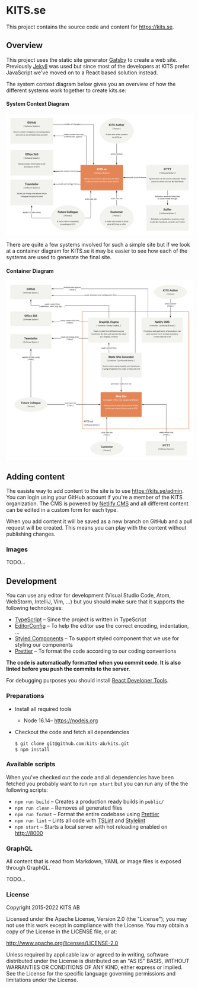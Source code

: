 # KITS.se

This project contains the source code and content for <https://kits.se>.

## Overview

This project uses the static site generator [Gatsby](https://www.gatsbyjs.org) to create a web site. Previously [Jekyll](https://jekyllrb.com) was used but since most of the developers at KITS prefer JavaScript we've moved on to a React based solution instead.

The system context diagram below gives you an overview of how the different systems work together to create kits.se:

#### System Context Diagram

![](docs/SystemContextDiagram.png)

There are quite a few systems involved for such a simple site but if we look at a container diagram for KITS.se it may be easier to see how each of the systems are used to generate the final site.

#### Container Diagram

![](docs/ContainerDiagram.png)

## Adding content

The easiste way to add content to the site is to use <https://kits.se/admin>. You can login using your GitHub account if you're a member of the KITS organization. The CMS is powered by [Netlify CMS](https://www.netlifycms.org) and all different content can be edited in a custom form for each type.

When you add content it will be saved as a new branch on GitHub and a pull request will be created. This means you can play with the content without publishing changes.

### Images

TODO...

## Development

You can use any editor for development (Visual Studio Code, Atom, WebStorm, IntelliJ, Vim, ...) but you should make sure that it supports the following technologies:

- [TypeScript](https://www.typescriptlang.org) – Since the project is written in TypeScript
- [EditorConfig](https://editorconfig.org) – To help the editor use the correct encoding, indentation, ...
- [Styled Components](https://www.styled-components.com) – To support styled component that we use for styling our components
- [Prettier](https://prettier.io) – To format the code according to our coding conventions

**The code is automatically formatted when you commit code. It is also linted before you push the commits to the server.**

For debugging purposes you should install [React Developer Tools](https://github.com/facebook/react-devtools).

### Preparations

- Install all required tools

  - Node 16.14– <https://nodejs.org>

- Checkout the code and fetch all dependencies
  ```
  $ git clone git@github.com:kits-ab/kits.git
  $ npm install
  ```

### Available scripts

When you've checked out the code and all dependencies have been fetched you probably want to run `npm start` but you can run any of the the following scripts:

- `npm run build` – Creates a production ready builds in `public/`
- `npm run clean` – Removes all generated files
- `npm run format` – Format the entire codebase using [Prettier](https://prettier.io)
- `npm run lint` – Lints all code with [TSLint](https://palantir.github.io/tslint) and [Stylelint](https://stylelint.io)
- `npm start` – Starts a local server with hot reloading enabled on <http://8000>

### GraphQL

All content that is read from Markdown, YAML or image files is exposed through GraphQL.

TODO...

### License

Copyright 2015-2022 KITS AB

Licensed under the Apache License, Version 2.0 (the "License"); you may not use this work except in compliance with the License. You may obtain a copy of the License in the LICENSE file, or at:

<http://www.apache.org/licenses/LICENSE-2.0>

Unless required by applicable law or agreed to in writing, software distributed under the License is distributed on an "AS IS" BASIS, WITHOUT WARRANTIES OR CONDITIONS OF ANY KIND, either express or implied. See the License for the specific language governing permissions and limitations under the License.
